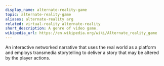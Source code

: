 ```yaml
---
display_name: alternate-reality-game
topic: alternate-reality-game
aliases: alternate-reality arg
related: virtual-reality alternate-reality
short_description: A genre of video game.
wikipedia_url: https://en.wikipedia.org/wiki/Alternate_reality_game
---
```

An interactive networked narrative that uses the real world as a platform and employs transmedia storytelling to deliver a story that may be altered by the player actions.